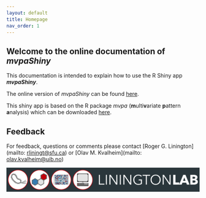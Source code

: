 ```yaml
---
layout: default
title: Homepage
nav_order: 1
---
```


## Welcome to the online documentation of *mvpaShiny*

This documentation is intended to explain how to use the R Shiny app ***mvpaShiny***.

The online version of *mvpaShiny* can be found [here](https://shiny.rcg.sfu.ca/u/tbaumeis/mvpaShiny/).

This shiny app is based on the R package *mvpa* (**m**ulti**v**ariate **p**attern **a**nalysis) which can be downloaded [here](https://github.com/tim-b90/mvpa). 



## Feedback

For feedback, questions or comments please contact [Roger G. Linington](mailto: rliningt@sfu.ca) or [Olav M. Kvalheim](mailto: olav.kvalheim@uib.no)

![Linington Lab Logo](assets/images/linington_logo.PNG)
